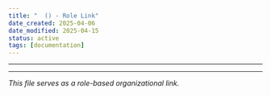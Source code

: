 ```yaml
---
title: "  () - Role Link"
date_created: 2025-04-06
date_modified: 2025-04-15
status: active
tags: [documentation]
---
```


---

---


*This file serves as a role-based organizational link.*
